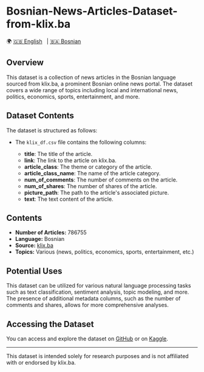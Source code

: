 # Bosnian-News-Articles-Dataset-from-klix.ba
🌍 [🇬🇧 English](https://github.com/Seferovic8/Bosnian-News-Articles-Dataset-from-klix.ba/blob/main/README.md) &nbsp; | [🇧🇦 Bosnian](https://github.com/Seferovic8/Bosnian-News-Articles-Dataset-from-klix.ba/blob/main/bs/README.md) &nbsp;
## Overview

This dataset is a collection of news articles in the Bosnian language sourced from klix.ba, a prominent Bosnian online news portal. The dataset covers a wide range of topics including local and international news, politics, economics, sports, entertainment, and more.

## Dataset Contents

The dataset is structured as follows:

- The `klix_df.csv` file contains the following columns:

  - **title**: The title of the article.
  - **link**: The link to the article on klix.ba.
  - **article_class**: The theme or category of the article.
  - **article_class_name**: The name of the article category.
  - **num_of_comments**: The number of comments on the article.
  - **num_of_shares**: The number of shares of the article.
  - **picture_path**: The path to the article's associated picture.
  - **text**: The text content of the article.
## Contents

  - **Number of Articles:** 786755
  - **Language:** Bosnian
  - **Source:** [klix.ba](https://www.klix.ba)
  - **Topics:** Various (news, politics, economics, sports, entertainment, etc.)
  
## Potential Uses

This dataset can be utilized for various natural language processing tasks such as text classification, sentiment analysis, topic modeling, and more. The presence of additional metadata columns, such as the number of comments and shares, allows for more comprehensive analyses.

## Accessing the Dataset

You can access and explore the dataset on [GitHub](https://github.com/Seferovic8/Bosnian-News-Articles-Dataset-from-klix.ba) or on [Kaggle](https://www.kaggle.com/datasets/salihseferovic/bosnian-news-articles-dataset-from-klixba).

---

This dataset is intended solely for research purposes and is not affiliated with or endorsed by klix.ba.
